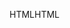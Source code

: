 <span data-ttu-id="ee944-101">HTML</span><span class="sxs-lookup"><span data-stu-id="ee944-101">HTML</span></span>